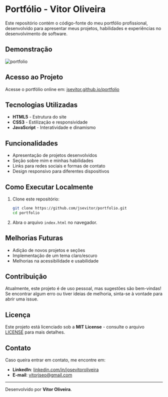 # Portfólio - Vitor Oliveira

Este repositório contém o código-fonte do meu portfólio profissional, desenvolvido para apresentar meus projetos, habilidades e experiências no desenvolvimento de software.

## Demonstração

![portfolio](https://github.com/user-attachments/assets/9059adaa-aca5-4464-8dcf-29df3ca40a87)

## Acesso ao Projeto

Acesse o portfólio online em: [jsevitor.github.io/portfolio](https://jsevitor.github.io/portfolio/)

## Tecnologias Utilizadas

- **HTML5** - Estrutura do site
- **CSS3** - Estilização e responsividade
- **JavaScript** - Interatividade e dinamismo

## Funcionalidades

- Apresentação de projetos desenvolvidos
- Seção sobre mim e minhas habilidades
- Links para redes sociais e formas de contato
- Design responsivo para diferentes dispositivos

## Como Executar Localmente

1. Clone este repositório:
   ```bash
   git clone https://github.com/jsevitor/portfolio.git
   cd portfolio
   ```
2. Abra o arquivo `index.html` no navegador.

## Melhorias Futuras

- Adição de novos projetos e seções
- Implementação de um tema claro/escuro
- Melhorias na acessibilidade e usabilidade

## Contribuição

Atualmente, este projeto é de uso pessoal, mas sugestões são bem-vindas! Se encontrar algum erro ou tiver ideias de melhoria, sinta-se à vontade para abrir uma issue.

## Licença

Este projeto está licenciado sob a **MIT License** - consulte o arquivo [LICENSE](LICENSE) para mais detalhes.

## Contato

Caso queira entrar em contato, me encontre em:

- **LinkedIn**: [linkedin.com/in/josevitoroliveira](https://linkedin.com/in/josevitoroliveira)
- **E-mail**: [vitorjseo@gmail.com](mailto:vitorjseo@gmail.com)

---
Desenvolvido por **Vitor Oliveira**.

